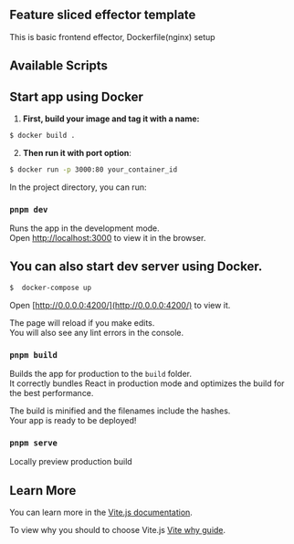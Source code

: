 ## Feature sliced effector template
This is basic frontend effector, Dockerfile(nginx) setup
## Available Scripts

## Start app using Docker

1. **First, build your image and tag it with a name:**

```bash
$ docker build .
```

2. **Then run it with port option**:

```bash
$ docker run -p 3000:80 your_container_id
```

In the project directory, you can run:

### `pnpm dev`

Runs the app in the development mode.<br />
Open [http://localhost:3000](http://localhost:3000) to view it in the browser.

## You can also start dev server using Docker.
```bash
$  docker-compose up
```
Open [http://0.0.0.0:4200/](http://0.0.0.0:4200/) to view it.

The page will reload if you make edits.<br />
You will also see any lint errors in the console.

### `pnpm build`

Builds the app for production to the `build` folder.<br />
It correctly bundles React in production mode and optimizes the build for the best performance.

The build is minified and the filenames include the hashes.<br />
Your app is ready to be deployed!

### `pnpm serve`

Locally preview production build

## Learn More

You can learn more in the [Vite.js documentation](https://vitejs.dev/guide/).

To view why you should to choose Vite.js [Vite why guide](https://vitejs.dev/guide/why.html).
